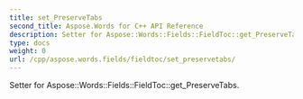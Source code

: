 ```yaml
---
title: set_PreserveTabs
second_title: Aspose.Words for C++ API Reference
description: Setter for Aspose::Words::Fields::FieldToc::get_PreserveTabs. 
type: docs
weight: 0
url: /cpp/aspose.words.fields/fieldtoc/set_preservetabs/
---
```


Setter for Aspose::Words::Fields::FieldToc::get_PreserveTabs. 

